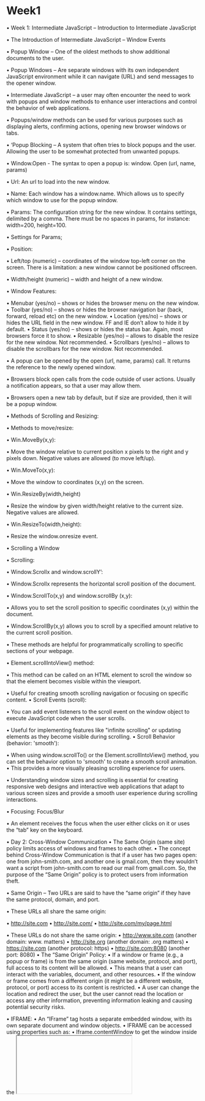 # Week1
•	Week 1: Intermediate JavaScript – Introduction to Intermediate JavaScript
 
•	The Introduction of Intermediate JavaScript – Window Events

•	Popup Window – One of the oldest methods to show additional documents to the user.

•	Popup Windows – Are separate windows with its own independent JavaScript environment while it can navigate (URL) and send messages to the opener window. 

•	Intermediate JavaScript – a user may often encounter the need to work with popups and window methods to enhance user interactions and control the behavior of web applications.

•	Popups/window methods can be used for various purposes such as displaying alerts, confirming actions, opening new browser windows or tabs. 

•	‘Popup Blocking – A system that often tries to block popups and the user. Allowing the user to be somewhat protected from unwanted popups. 

•	Window.Open - The syntax to open a popup is: window. Open (url, name, params) 

•	Url: An url to load into the new window.

•	Name: Each window has a window.name. Which allows us to specify which window to use for the popup window. 

•	Params: The configuration string for the new window. It contains settings, delimited by a comma. There must be no spaces in params, for instance: width=200, height=100.

•	Settings for Params;

•	Position:

•	Left/top (numeric) – coordinates of the window top-left corner on the screen. There is a limitation: a new window cannot be positioned offscreen.

•	Width/height (numeric) – width and height of a new window. 

•	Window Features:

•	Menubar (yes/no) – shows or hides the browser menu on the new window.
•	Toolbar (yes/no) – shows or hides the browser navigation bar (back, forward, reload etc) on the new window.
•	Location (yes/no) – shows or hides the URL field in the new window. FF and IE don’t allow to hide it by default.
•	Status (yes/no) – shows or hides the status bar. Again, most browsers force it to show.
•	Resizable (yes/no) – allows to disable the resize for the new window. Not recommended.
•	Scrollbars (yes/no) – allows to disable the scrollbars for the new window. Not recommended.

•	A popup can be opened by the open (url, name, params) call. It returns the reference to the newly opened window.

•	Browsers block open calls from the code outside of user actions. Usually a notification appears, so that a user may allow them.

•	Browsers open a new tab by default, but if size are provided, then it will be a popup window. 

•	Methods of Scrolling and Resizing:

•	Methods to move/resize:

•	Win.MoveBy(x,y):

•	Move the window relative to current position x pixels to the right and y pixels down. Negative values are allowed (to move left/up).

•	Win.MoveTo(x,y):

•	Move the window to coordinates (x,y) on the screen. 

•	Win.ResizeBy(width,height)

•	Resize the window by given width/height relative to the current size. Negative values are allowed. 

•	Win.ResizeTo(width,height):

•	Resize the window.onresize event.

•	Scrolling a Window

•	Scrolling:

•	Window.Scrollx and window.scrollY’:

•	Window.Scrollx represents the horizontal scroll position of the document.

•	Window.ScrollTo(x,y) and window.scrollBy (x,y):

•	Allows you to set the scroll position to specific coordinates (x,y) within the document. 

•	Window.ScrollBy(x,y) allows you to scroll by a specified amount relative to the current scroll position.

•	These methods are helpful for programmatically scrolling to specific sections of your webpage.

•	Element.scrollIntoView() method:

•	This method can be called on an HTML element to scroll the window so that the element becomes visible within the viewport.


•	Useful for creating smooth scrolling navigation or focusing on specific content.
•	Scroll Events (scroll):

•	You can add event listeners to the scroll event on the window object to execute JavaScript code when the user scrolls.


•	Useful for implementing features like "infinite scrolling" or updating elements as they become visible during scrolling.
•	Scroll Behavior (behavior: 'smooth'):

•	When using window.scrollTo() or the Element.scrollIntoView() method, you can set the behavior option to 'smooth' to create a smooth scroll animation.
•	This provides a more visually pleasing scrolling experience for users.

•	Understanding window sizes and scrolling is essential for creating responsive web designs and interactive web applications that adapt to various screen sizes and provide a smooth user experience during scrolling interactions.

•	Focusing: Focus/Blur

•	An element receives the focus when the user either clicks on it or uses the “tab” key on the keyboard.


•	Day 2: Cross-Window Communication
•	The Same Origin (same site) policy limits access of windows and frames to each other. 
•	The concept behind Cross-Window Communication is that if a user has two pages open: one from john-smith.com, and another one is gmail.com, then they wouldn’t want a script from john-smith.com to read our mail from gmail.com. So, the purpose of the “Same Origin” policy is to protect users from information theft. 

•	Same Origin – Two URLs are said to have the “same origin” if they have the same protocol, domain, and port. 

•	These URLs all share the same origin:

•	http://site.com
•	http://site.com/
•	http://site.com/my/page.html

•	These URLs do not share the same origin:
•	http://www.site.com (another domain: www. matters)
•	http://site.org (another domain: .org matters)
•	https://site.com (another protocol: https)
•	http://site.com:8080 (another port: 8080)
•	The “Same Origin” Policy: 
•	If a window or frame (e.g., a popup or frame) is from the same origin (same website, protocol, and port), full access to its content will be allowed.
•	This means that a user can interact with the variables, document, and other resources.
•	If the window or frame comes from a different origin (it might be a different website, protocol, or port) access to its content is restricted. 
•	A user can change the location and redirect the user, but the user cannot read the location or access any other information, preventing information leaking and causing potential security risks.

•	IFRAME: 
•	An “IFrame” tag hosts a separate embedded window, with its own separate document and window objects. 
•	IFRAME can be accessed using properties such as:
•	Iframe.contentWindow to get the window inside the <iframe>.
•	Ifram.contentDocument to get the document inside the <iframe>, 
•	Iframe.contentWindow.document. 

•	Iframe.onload vs iframe.contentWindow.onload:

•	The iframe.onload event (on the <iframe>tag) is essentially the same as iframe.contentWindow.onload (on the embedded window object). It triggers when the embedded window fully loads with all resources. 

•	Windows on Subdomain: Document.Domain:

•	Using the ‘document .domain’ property can relax the Same-Origin Policy for windows on subdomains in a web application. 

•	Same-Origin Policy: Normally, windows on different subdomains are treated as different origins, subject to the Same-Origin Policy, which restricts cross-origin interactions for security reasons. 

•	Subdomains: Subdomains are parts of a website’s domain hierarchy such as:

•	Sub1.example.com’ and Sub2.example.com 

•	Document.domain’Property: By setting the ‘document . domain’ property, can indicate that windows on different subdomains should be treated as if they have the same origin.

•	Usage: This property is set in JavaScript and should be the same for all windows within the same application, but it can be set to a more relaxed shared domain to enable cross-subdomain communication. 

•	Example: If the main domain is example.com, setting document.domain to "example.com" in both sub1.example.com and sub2.example.com will make them share the same origin, allowing them to interact without the Same-Origin Policy restrictions.

•	Security Implications: Be cautious when using document.domain, as it can introduce security risks if not used correctly. It should only be used when you have full control over all the subdomains and trust them.

•	Limitation: This approach works well for relaxing the Same-Origin Policy for subdomains of the same site, but it doesn't work for completely different websites with unrelated domains. For that, other methods like Cross-Origin Resource Sharing (CORS) are used.

•	IFRAME: WRONG DOCUMENT PITFALL

•	Wrong Document Pitfall occurs in a context of iframes refers to situations where there is an attempt to manipulate and access the content of an iframe. 

•	Same-Origin Policy: Browsers enforce the Same-Origin Policy, which restricts web pages from making requests to a different domain, protocol, or port for security reasons. 

•	Iframe Inclusion: Websites often use iframes to embed content from another domain within their own pages. 

•	Pitfall Scenario: If a script on the parent page tries to directly manipulate the content of an iframe such as accessing its document or interacting with its elements, the Same-Origin Policy comes into play.

•	Wrong Document Error: When the parent page’s script attempts to access the iframe’s content, a security error occurs, indicating a “wrong document”error. This error happens because the browser recognizes the parent page and the iframe as separate origins.


•	Imagine you have a web page (let's call it Page A), and within that page, you have a little window that shows another web page (let's call it Page B). This little window is called an "iframe."
•	Now, the "Iframe: wrong document" pitfall happens when you try to make Page A and Page B talk to each other using JavaScript, but they can't because they belong to different "documents."
•	In its simplest form, iframe is trying to have a conversation between two people who are in separate rooms, and they can’t understand each other because they are in different places.
•	JavaScript on Page A can't easily interact with JavaScript on Page B if they are in separate iframes because they are treated as different documents by the web browser for security reasons. This can make it tricky to share information or make them work together smoothly.
•	To overcome this pitfall, you may need to use special techniques or messaging systems provided by JavaScript or the browser to allow communication between these iframes. It's like having a telephone line between those separate rooms so they can talk to each other even though they are in different places.

•	Collection: Window.Frames:

•	An alternative way to get a window object for <iframe> is to get it from the named collection window. frames: 

•	By number: window. frames[0] – window object for the first frame in the document.

•	By name: window. frames. iframeName – the window object for the frame with name=”iframeName”

![image](https://github.com/lungaHamilton09/JavaScript_Intermediate_01/assets/141244743/f840a31e-5be3-4238-b206-deac438950a0)

•	An iframe may have other iframes inside. The corresponding window objects from a hierarchy. 
•	Navigation links: 
•	window. frames – the collection of “children”window (for nested frames).
•	window. parent – the reference to the “parent”(outer) window.
•	window.top – the reference to the topmost parent window.

![image](https://github.com/lungaHamilton09/JavaScript_Intermediate_01/assets/141244743/a085fbd4-e07c-42f2-a79a-12acd50c7df4)

•	The “ SANDBOX” IFRAME ATTRIBUTE:
•	The SandBox attribute allows for the exclusion of certain actions inside an <iframe> in order to prevent it executing untrusted code. 
•	It is sandboxes the iframe by treating it as coming from another origin and applying other limitations. 
•	There is a default set of restrictions applied for <iframe sandbox src=”…”>. But it can be relaxed if we provide a space- separated list of restrictions that should not be applied as value of the attribute, like this: <iframe sandbox=”allow-forms allow-popups”>. 
•	An empty “sandbox” attribute puts the strictest limitations possible, but allows us to put a space-delimited list of those that we want to lift.

•	Below is a list of Limitations:

•	Allow-same-origin
•	By default "sandbox" forces the “different origin” policy for the iframe. In other words, it makes the browser to treat the iframe as coming from another origin, even if its src points to the same site. With all implied restrictions for scripts. This option removes that feature.
•	Allow-top-navigation
•	Allows the iframe to change parent.location.
•	Allow-forms
•	Allows to submit forms from iframe.
•	Allow-scripts
•	Allows to run scripts from the iframe.
•	Allow-popups
•	Allows to window.open popups from the iframe

•	JavaScriptinfo example
•	
•	It demonstrates a sandboxed iframe with the default set of restrictions: <iframe sandbox src="...">. It has some JavaScript and a form.
•	The purpose of the "sandbox" attribute is only to add more restrictions. It cannot remove them. In particular, it can’t relax same-origin restrictions if the iframe comes from another origin.

•	Cross Window Messaging
 
•	Cross Window Messaging allows communication between different windows (such as web pages) from various websites, overcoming the "Same Origin" restriction that typically prevents such interactions. This communication method, facilitated by the postMessage tool, ensures safety by requiring consent from both windows and the use of specific JavaScript functions.

•	The postMessage tool consists of two key components:

•	postMessage: This method enables a window to send a message to another window, essentially signaling, "I want to send you some information!" To use this, the sender employs win.postMessage(data, targetOrigin), where 'data' represents the information being sent (text, numbers, or complex data converted into text), and 'targetOrigin' specifies the destination window's address, ensuring the message reaches the intended recipient securely.

•	onmessage: The receiving window must be prepared to listen for incoming messages. Similar to having a mailbox for messages, this window is equipped with a special handler called 'onmessage.' When a sender uses postMessage, the 'onmessage' handler triggers, providing details about the message, including the content ('data'), origin (source website), and a means to reply ('source').

•	To enable this communication, the 'onmessage' handler is established using the 'addEventListener' function, ensuring effective interaction between web pages from different sources while maintaining user safety. Additionally, references to windows, whether popups or iframes, are crucial for accessing methods and content within them. For example, 'window.open' opens a new window and provides a reference, while 'window.opener' is a reference to the opening window from a popup. For iframes, 'window.frames' contains nested window objects, 'window.parent' and 'window.top' reference parent and top windows respectively, and 'iframe.contentWindow' accesses the window inside an <iframe> tag.

•	In situations where windows share the same origin (host, port, protocol), they can freely interact with each other. If they have different origins, their interactions are limited to changing the location of another window (write-only access) or posting messages. Exceptions to this rule include windows under the same second-level domain, allowing interaction when the 'document.domain' property is set accordingly, and iframes with the 'sandbox' attribute, which can be configured for specific origins to run untrusted code safely.
•	
•	The 'postMessage' interface serves as a bridge, enabling communication between windows with different origins. The sender uses 'targetWin.postMessage(data, targetOrigin)' to transmit data, with 'targetOrigin' ensuring message validation based on the recipient window's origin. When the validation is successful, the recipient window triggers the 'messageevent,' providing information about the sender's origin, a reference to the sender window, and the transmitted data. Utilizing 'addEventListener' is essential to set up the event handler in the target window, enabling seamless communication between windows from different sources.


•	Day 3: Introduction to Clickjacking:
•	Clickjacking in JavaScript is a deceptive technique technique where a malicious website tricks users into clicking something different from what they see.
•	This is done by placing an invisible or partially visible element over a legitimate website or button, making users interact with the hidden element unknowingly. 


•	For instance, a transparent button placed over a trustworthy “Download” button can lead users to click the hidden button triggering malicious actions like downloading malware or changing settings without their consent. 
•	Clickjacking exploits a user’s trust in a genuine website’s appearance and functionality, conducting harmful actions without their awareness. 
•	To mitigate this action, security measures like frame-busting scripts or the X-Frame-Options HTTP header are employed to prevent a webpage from being displayed within an iframe on another site.

•	Framebusting: 

•	Framebusting is technique used to prevent a webpage from being displayed within a frame or iframe on another website. It protects a website from unauthorized contexts such as frames on malicious websites.

•	JavaScript code detects attempts to load the website within a frame on another site and redirects the browser to the website’s URL, breaking out of the frame. This prevents the website’s content from being framed without permission, preserving security and functionality. 

•	Blocking Top Navigation: 

•	Blocking top navigation prevents a malicious site from tricking users into navigating to a different webpage without their consent. 

•	By overlaying deceptive elements and attempting to change the browser’s URL after a user click, clickjacking attacks can redirect users to harmful sites.

•	Blocking top navigation ensures that the browser won’t navigate to a different webpage without explicit user confirmation, enhancing security against clickjacking attacks.

•	Sandbox Attribute: 

•	The sandbox attribute in web development acts like a protective bubble for iframes, restricting their capabilities. By default, iframes with the sandbox attribute can’t change the main webpage’s location. 

•	Adding specific permissions like “allow-scripts allow-forms” allows limited interactivity inside the iframe but still prevents the iframe from altering the main web page’s location. 

•	This security measure ensures that only external code can change the main web page’s location, maintaining control and security. 


•	X-Frame-Options:

•	The X-Frame-Options header is a server-side directive that manages whether a webpage can be shown within a frame or iframe, serving as a security measure against clickjacking attacks. 

•	This type of attack, an attacker deceives users into clicking on something on a malicious site by covering it with a seemingly genuine frame.

•	The X-Frame-Options header offers three potential values:

•	DENY: This value instructs browsers to never display the page inside a frame, preventing its embedding in any other website. 

•	SAMEORIGIN: With this value, the page can be exhibited within a frame only if the parent document originates from the same origin, referring to the combination of protocol, domain, and port. For example, if the parent document ishttps://example.com, ,  the page can be framed on  https://example.com, but not on any other domain.

•	ALLOW-FROM domain: This value permits the page to be displayed inside a frame if the parent document is from the specified domain. For instance, if the header is set to ALLOW-FROM https://example.com,the page can be shown within a frame on https://example.com,but not on any domain. 



•	SAMESITE COOKIE ATTRIBUTE
•	The samesite cookie attribute is used to prevent clickjacking attacks. When a cookie has the samesite attribute, it will only be sent to a website if it is opened directly, not through a frame or iframe from another site. 

•	This means that if a site like Facebook has the samesite attribute on its authentication cookie, the cookie will not be sent when Facebook is opened in an iframe from another site. This prevents clickjacking attacks from being successful.

•	However, it's important to note that the samesite attribute only has an effect when cookies are used. If a website does not use cookies for authentication, it may still be vulnerable to clickjacking attacks. For example, an anonymous polling website that prevents duplicate voting by checking IP addresses would still be vulnerable to clickjacking because it does not authenticate users using cookies.


•	In summary , the samesite cookie attribute helps prevent clickjacking attacks by ensuring that cookies are only sent to the website when it is opened directly, not through a frame or iframe from another site. However, it does not provide protection if the website does not use cookies for authentication.


•	DAY 4:ARRAY BUFFER AND BINARY ARRAYS

•	ArrayBuffer
•	In simple terms, an ArrayBuffer in JavaScript is like an empty container that can hold a fixed amount of binary data (zeros and ones). It doesn't store any actual data but provides a space to put binary information. Think of it as an empty box with a specific size where you can later fill in data.

•	In web development, binary data is often encountered when working with files (creating, uploading, downloading) or performing tasks like image processing. JavaScript allows us to handle binary data efficiently, although it might seem a bit confusing due to the various classes involved.
•	The fundamental binary data object in JavaScript is called an "ArrayBuffer." Think of it as a reference to a fixed-size block of memory. 

Example:
![image](https://github.com/lungaHamilton09/JavaScript_Intermediate_01/assets/141244743/ccedc464-fa3d-4a83-af95-e6319ea4f5b8)


•	This line of code allocates a continuous block of memory with 16 bytes and initializes them to zeros.
•	It's important to note that an ArrayBuffer is not an array like you might be familiar with in JavaScript. It has some key differences:
•	Fixed Length: An ArrayBuffer has a fixed length, and you can't change its size once created.
•	Memory Space: It occupies exactly the amount of memory specified during creation, not more or less.
•	To access the individual bytes within an ArrayBuffer, you need to use a "view" object. Think of these view objects as "eyeglasses" that provide an interpretation of the bytes stored in the ArrayBuffer.
•	Here are a few common view objects:
•	Uint8Array: This treats each byte in the ArrayBuffer as a separate number, ranging from 0 to 255. Each of these numbers is an "8-bit unsigned integer."
•	Uint16Array: It treats every 2 bytes as an integer, with values ranging from 0 to 65535, known as a "16-bit unsigned integer."
•	Uint32Array: It interprets every 4 bytes as an integer, with values from 0 to 4294967295, called a "32-bit unsigned integer."
•	Float64Array: This view treats every 8 bytes as a floating-point number with a wide range of possible values.
•	So, if you have an ArrayBuffer of 16 bytes, you can choose how to interpret it. You can treat it as 16 separate "tiny numbers," 8 larger numbers (2 bytes each), 4 even larger numbers (4 bytes each), or 2 high-precision floating-point values (8 bytes each).
•	In summary, ArrayBuffer is the core binary data object in JavaScript. It represents raw binary data, and to work with it effectively, you use view objects to interpret and manipulate the data as needed.
•	



•	TypedArray Methods:
•	In simple terms, a TypedArray in JavaScript is like a set of special tools you can use to work with binary data stored in an ArrayBuffer. 
•	These tools help you interpret and manipulate the data in specific ways, treating it as numbers or other data types, making it easier to work with binary information.
•	They are much more like regular arrays: have indexes and iterable.
•	TypedArray in JavaScript is like a collection of tools for handling binary data efficiently. These TypedArrays are similar to regular arrays, meaning they have indexes and can be iterated over.
•	There are different ways to create TypedArrays, and they behave differently based on how you create them:
•	If you provide an ArrayBuffer as an argument, the TypedArray is created to work with that specific memory space. You can also specify a starting position (byteOffset) and a length to work with only a portion of the ArrayBuffer.
•	If you provide an array or array-like object, a TypedArray of the same length is created, and the data is copied into it. This is handy for initializing the TypedArray with existing data.
•	If you provide another TypedArray, a new TypedArray of the same length is created, and values are copied from the source TypedArray. The values may be converted to match the new data type if necessary.
•	If you provide a numeric argument (length), it creates a TypedArray with the specified number of elements. The size in bytes of each element is determined by the data type, and the total byte length is calculated accordingly
•	If you create a TypedArray without any arguments, it creates an empty TypedArray with zero elements.
•	To access the underlying ArrayBuffer, you can use properties like arr.buffer, which references the ArrayBuffer, and arr.byteLength, which tells you the length of the ArrayBuffer.
•	Here are some common TypedArray types:
•	Uint8Array, Uint16Array, Uint32Array: For unsigned integer numbers of 8, 16, and 32 bits, respectively.
•	Uint8ClampedArray: For 8-bit integers that are "clamped" to a specific range upon assignment.
•	Int8Array, Int16Array, Int32Array: For signed integer numbers, which can be negative.
•	Float32Array, Float64Array: For signed floating-point numbers of 32 and 64 bits, respectively.
•	It's important to note that JavaScript doesn't have single-valued types like "int" or "int8" as seen in other programming languages. TypedArrays are not arrays of individual values but views on an underlying ArrayBuffer, which makes them efficient for working with binary data.
•	Out-of-bounds behaviour
•	out-of-bounds behavior in JavaScript refers to what happens when you try to access an element in an array or collection using an index that doesn't exist within that array or collection.
•	Imagine you have an array with five elements, and you try to access the sixth element by using an index of 5. This is considered an out-of-bounds access because there is no element at that index. 
•	In JavaScript, when you perform such an out-of-bounds access, you typically get an "undefined" result, meaning there is no value at that location in the array.
•	TypedArray methods
•	TypedArrays in JavaScript behave a lot like regular arrays in many ways. You can use familiar methods like iterate (loop through), map (transform elements), slice (get a portion), find (locate an element), and reduce (aggregate values).
•	However, there are some differences:
•	No splice: You can't remove or "delete" elements from a TypedArray because they are views on a fixed, continuous block of memory. The only thing you can do is assign a value of zero to replace an element.
•	No concat method: TypedArrays don't have a built-in way to combine or concatenate them directly.
•	In addition to the regular array methods, there are two special methods for TypedArrays:
•	arr.set(fromArr, [offset]): This method copies all elements from fromArr into arr, starting at a specified position (offset). By default, it starts from the beginning (offset 0).
•	arr.subarray([begin, end]): This method creates a new view of the same data type, but only for a specific portion of the TypedArray, defined by the begin and end positions. Unlike slice, it doesn't copy the data; it just provides a different view for working with a specific part of the data.
•	These additional methods enable you to copy data between TypedArrays, create new views on existing data, and manipulate TypedArrays effectively while taking into account their underlying memory structure.

•	DATAVIEW:
•	 DataView in JavaScript is like a versatile tool for reading and interpreting binary data stored in an ArrayBuffer. It's "untyped," meaning you can use it to access data at any position and in any data format within the ArrayBuffer.
•	Here's how it works:
•	Underlying ArrayBuffer: DataView needs an existing ArrayBuffer with the binary data. Unlike typed arrays, it doesn't create its own buffer; you must provide one.
•	Byte Offset: You can specify a starting position (byteOffset) within the ArrayBuffer where the DataView should begin reading data. By default, it starts at the beginning (byteOffset 0).
•	Byte Length: You can also specify how many bytes the DataView should cover (byteLength). By default, it extends until the end of the buffer.
•	Now, here's where DataView differs from typed arrays:
•	Typed arrays have a fixed data format determined when you create them (e.g., Uint8Array, Uint16Array). All elements in the array must follow that format.
•	DataView, on the other hand, allows you to choose the data format (like 8-bit or 16-bit) at the time you read the data, using methods like .getUint8(i) or .getUint16(i). This means you can read different parts of the data in various formats within the same ArrayBuffer.
•	So, in summary, DataView is like a flexible reader that can access binary data in any format at any position within an ArrayBuffer, making it highly adaptable for working with diverse data structures.





